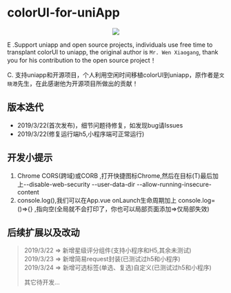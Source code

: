 # colorUI-for-uniApp

<p style="text-align:center;width:100%;">
<img src="https://www.playsort.cn/file/colorui.png" />
</p>

E .Support uniapp and open source projects, individuals use free time to transplant colorUI to uniapp, the original author is `Mr. Wen Xiaogang`, thank you for his contribution to the open source project！  

C. 支持uniapp和开源项目，个人利用空闲时间移植colorUI到uniapp，原作者是`文晓港`先生，在此感谢他为开源项目所做出的贡献！ 

## 版本迭代
- 2019/3/22(首次发布)，细节问题待修复，如发现bug请Issues
- 2019/3/22(修复运行端h5,小程序端可正常运行)

## 开发小提示
1. Chrome CORS(跨域)或CORB ,打开快捷图标Chrome,然后在目标(T)最后加上--disable-web-security --user-data-dir --allow-running-insecure-content  
2. console.log(),我们可以在App.vue onLaunch生命周期加上 console.log=()=>{} ,指向空(全局就不会打印了，你也可以局部页面添加=>仅局部失效)

## 后续扩展以及改动
> 2019/3/22 => 新增星级评分组件(支持小程序和H5,其余未测试)  
> 2019/3/23 => 新增简易request封装(已测试过h5和小程序)  
> 2019/3/24 => 新增可选标签(单选、复选)自定义(已测试过h5和小程序)
> 
> 
> 其它待开发...
